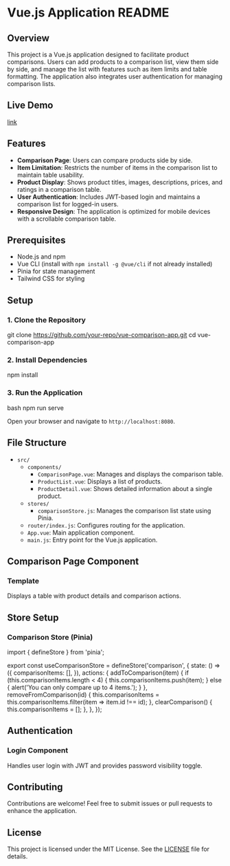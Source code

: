 # Vue.js Application README

## Overview

This project is a Vue.js application designed to facilitate product comparisons. Users can add products to a comparison list, view them side by side, and manage the list with features such as item limits and table formatting. The application also integrates user authentication for managing comparison lists.

## Live Demo

[link](https://swifty-liart.vercel.app/)

## Features

- **Comparison Page**: Users can compare products side by side.
- **Item Limitation**: Restricts the number of items in the comparison list to maintain table usability.
- **Product Display**: Shows product titles, images, descriptions, prices, and ratings in a comparison table.
- **User Authentication**: Includes JWT-based login and maintains a comparison list for logged-in users.
- **Responsive Design**: The application is optimized for mobile devices with a scrollable comparison table.

## Prerequisites

- Node.js and npm
- Vue CLI (install with `npm install -g @vue/cli` if not already installed)
- Pinia for state management
- Tailwind CSS for styling

## Setup

### 1. Clone the Repository

git clone <https://github.com/your-repo/vue-comparison-app.git>
cd vue-comparison-app

### 2. Install Dependencies

npm install

### 3. Run the Application

bash
npm run serve

Open your browser and navigate to `http://localhost:8080`.

## File Structure

- `src/`
  - `components/`
    - `ComparisonPage.vue`: Manages and displays the comparison table.
    - `ProductList.vue`: Displays a list of products.
    - `ProductDetail.vue`: Shows detailed information about a single product.
  - `stores/`
    - `comparisonStore.js`: Manages the comparison list state using Pinia.
  - `router/index.js`: Configures routing for the application.
  - `App.vue`: Main application component.
  - `main.js`: Entry point for the Vue.js application.

## Comparison Page Component

### Template

Displays a table with product details and comparison actions.

<template>
  <div>
    <button @click="clearComparison" class="bg-red-500 text-white px-4 py-2 rounded">Clear Comparison List</button>
    <div v-if="comparisonItems.length" class="overflow-x-auto mt-4">
      <table class="min-w-full border-collapse">
        <thead>
          <tr>
            <th class="border p-2">Title</th>
            <th class="border p-2">Image</th>
            <th class="border p-2">Description</th>
            <th class="border p-2">Price</th>
            <th class="border p-2">Rating</th>
            <th class="border p-2">Actions</th>
          </tr>
        </thead>
        <tbody>
          <tr>
            <td v-for="item in comparisonItems" :key="item.id" class="border p-2">
              <div>{{ item.title }}</div>
            </td>
          </tr>
          <tr>
            <td v-for="item in comparisonItems" :key="item.id" class="border p-2">
              <img :src="item.image" alt="Product Image" class="w-24 h-auto mx-auto" />
            </td>
          </tr>
          <tr>
            <td v-for="item in comparisonItems" :key="item.id" class="border p-2">
              <div>{{ item.description }}</div>
            </td>
          </tr>
          <tr>
            <td v-for="item in comparisonItems" :key="item.id" class="border p-2">
              <div>${{ item.price.toFixed(2) }}</div>
            </td>
          </tr>
          <tr>
            <td v-for="item in comparisonItems" :key="item.id" class="border p-2">
              <div>{{ item.rating.rate }} / 5</div>
            </td>
          </tr>
          <tr>
            <td v-for="item in comparisonItems" :key="item.id" class="border p-2 text-center">
              <button @click="removeFromComparison(item.id)" class="bg-red-500 text-white px-2 py-1 rounded">Remove</button>
            </td>
          </tr>
        </tbody>
      </table>
    </div>
    <div v-else class="text-center text-gray-500 mt-4">No items to compare.</div>
  </div>
</template>

<script>
import { computed } from 'vue';
import { useComparisonStore } from '../stores/comparisonStore';

export default {
  setup() {
    const comparisonStore = useComparisonStore();
    const maxComparisonItems = 4;

    const comparisonItems = computed(() => comparisonStore.comparisonItems.slice(0, maxComparisonItems));

    const removeFromComparison = (productId) => {
      comparisonStore.removeFromComparison(productId);
    };

    const clearComparison = () => {
      comparisonStore.clearComparison();
    };

    return {
      comparisonItems,
      removeFromComparison,
      clearComparison,
    };
  },
};
</script>

<style scoped>
.table-container {
  overflow-x: auto;
}

.table-container::-webkit-scrollbar {
  height: 8px;
}

.table-container::-webkit-scrollbar-thumb {
  background-color: #a0aec0; /* gray */
  border-radius: 4px;
}

.table-container::-webkit-scrollbar-thumb:hover {
  background-color: #718096; /* darker gray */
}

table {
  min-width: 100%;
  border-collapse: collapse;
}

th, td {
  padding: 12px;
  text-align: center;
  border: 1px solid #e2e8f0; /* light gray */
}

th {
  background-color: #edf2f7; /* light gray background */
  font-weight: bold;
}
</style>

## Store Setup

### Comparison Store (Pinia)

import { defineStore } from 'pinia';

export const useComparisonStore = defineStore('comparison', {
state: () => ({
comparisonItems: [],
}),
actions: {
addToComparison(item) {
if (this.comparisonItems.length < 4) {
this.comparisonItems.push(item);
} else {
alert('You can only compare up to 4 items.');
}
},
removeFromComparison(id) {
this.comparisonItems = this.comparisonItems.filter(item => item.id !== id);
},
clearComparison() {
this.comparisonItems = [];
},
},
});

## Authentication

### Login Component

Handles user login with JWT and provides password visibility toggle.

<template>
  <div>
    <form @submit.prevent="login">
      <input v-model="username" type="text" placeholder="Username" required />
      <div>
        <input v-model="password" :type="passwordVisible ? 'text' : 'password'" placeholder="Password" required />
        <button type="button" @click="togglePasswordVisibility">
          {{ passwordVisible ? 'Hide' : 'Show' }}
        </button>
      </div>
      <button type="submit">Login</button>
      <p v-if="errorMessage">{{ errorMessage }}</p>
    </form>
  </div>
</template>

<script>
import { ref } from 'vue';
import { useLoginStore } from '../stores/loginStore';

export default {
  setup() {
    const loginStore = useLoginStore();
    const username = ref('');
    const password = ref('');
    const passwordVisible = ref(false);
    const errorMessage = ref('');

    const togglePasswordVisibility = () => {
      passwordVisible.value = !passwordVisible.value;
    };

    const login = async () => {
      try {
        await loginStore.login(username.value, password.value);
        // Redirect or other post-login actions
      } catch (error) {
        errorMessage.value = 'Login failed. Please check your credentials.';
      }
    };

    return {
      username,
      password,
      passwordVisible,
      errorMessage,
      togglePasswordVisibility,
      login,
    };
  },
};
</script>

## Contributing

Contributions are welcome! Feel free to submit issues or pull requests to enhance the application.

## License

This project is licensed under the MIT License. See the [LICENSE](LICENSE) file for details.
